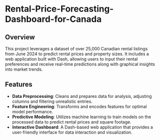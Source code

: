 # Rental-Price-Forecasting-Dashboard-for-Canada

## Overview
This project leverages a dataset of over 25,000 Canadian rental listings from June 2024 to predict rental prices and property sizes. It includes a web application built with Dash, allowing users to input their rental preferences and receive real-time predictions along with graphical insights into market trends.

## Features
- **Data Preprocessing**: Cleans and prepares data for analysis, adjusting columns and filtering unrealistic entries.
- **Feature Engineering**: Transforms and encodes features for optimal model performance.
- **Predictive Modeling**: Utilizes machine learning to train models on the processed data to predict rental prices and square footage.
- **Interactive Dashboard**: A Dash-based web application that provides a user-friendly interface for data interaction and visualization.
